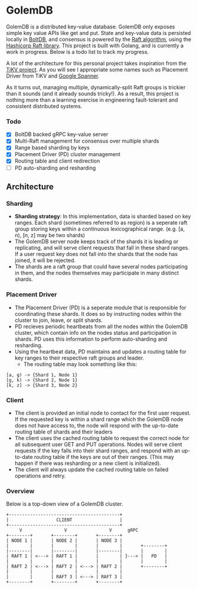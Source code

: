 # GolemDB

GolemDB is a distributed key-value database. GolemDB only exposes simple key value APIs like get and put. State and key-value data is persisted locally in [BoltDB](https://github.com/etcd-io/bbolt), and consensus is powered by the [Raft algorithm](https://raft.github.io/), using the [Hashicorp Raft library](https://github.com/hashicorp/raft). This project is built with Golang, and is currently a work in progress. Below is a todo list to track my progress.

A lot of the architecture for this personal project takes inspiration from the [TiKV project](https://github.com/tikv/tikv). As you will see I appropriate some names such as Placement Driver from TiKV and [Google Spanner](https://storage.googleapis.com/pub-tools-public-publication-data/pdf/65b514eda12d025585183a641b5a9e096a3c4be5.pdf).

As it turns out, managing multiple, dynamically-split Raft groups is trickier than it sounds (and it already sounds tricky!). As a result, this project is nothing more than a learning exercise in engineering fault-tolerant and consistent distributed systems.

### Todo
- [X] BoltDB backed gRPC key-value server
- [X] Multi-Raft management for consensus over multiple shards
- [X] Range based sharding by keys
- [X] Placement Driver (PD) cluster management 
- [X] Routing table and client redirection 
- [ ] PD auto-sharding and resharding 

## Architecture

### Sharding
- **Sharding strategy**: In this implementation, data is sharded based on key ranges. Each shard (sometimes referred to as region) is a seperate raft group storing keys within a continuous lexicographical range. (e.g. [a, n), [n, z] may be two shards)
- The GolemDB server node keeps track of the shards it is leading or replicating, and will serve client requests that fall in these shard ranges. If a user request key does not fall into the shards that the node has joined, it will be rejected.
- The shards are a raft group that could have several nodes participating in them, and the nodes themselves may participate in many distinct shards.

### Placement Driver
- The Placement Driver (PD) is a seperate module that is responsible for coordinating these shards. It does so by instructing nodes within the cluster to join, leave, or split shards. 
- PD recieves periodic heartbeats from all the nodes within the GolemDB cluster, which contain info on the nodes status and participation in shards. PD uses this information to perform auto-sharding and resharding.
- Using the heartbeat data, PD maintains and updates a routing table for key ranges to their respective raft groups and leader.
     - The routing table may look something like this:
```
[a, g) -> {Shard 1, Node 1}
[g, k) -> {Shard 2, Node 1}
[k, z] -> {Shard 3, Node 2}
```

### Client
- The client is provided an initial node to contact for the first user request. If the requested key is within a shard range which the GolemDB node does not have access to, the node will respond with the up-to-date routing table of shards and their leaders
- The client uses the cached routing table to request the correct node for all subsequent user GET and PUT operations. Nodes will serve client requests if the key falls into their shard ranges, and respond with an up-to-date routing table if the keys are out of their ranges. (This may happen if there was resharding or a new client is initialized).
- The client will always update the cached routing table on failed operations and retry.

### Overview
Below is a top-down view of a GolemDB cluster.
```
+------------------------------------------+
|                  CLIENT                  |
+------------------------------------------+
     V                V                V      gRPC
+--------+       +--------+       +--------+
| NODE 1 |       | NODE 2 |       | NODE 3 |
|        |       |        |       |        |       +--------+
|--------|       |--------|       |--------|       |        |
| RAFT 1 | <---> | RAFT 1 |       |        | }---> |   PD   |
|        |       |        |       |        |       |        |
| RAFT 2 | <---> | RAFT 2 | <---> | RAFT 2 |       +--------+
|        |       |        |       |        |
|        |       | RAFT 3 | <---> | RAFT 3 |
+--------+       +--------+       +--------+
```
